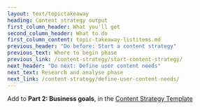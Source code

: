 ```yaml
---
layout: text/topictakeaway
heading: Content strategy output
first_column_header: What you'll get
second_column_header: What to do
first_column_content: topic-takeaway-listitems.md
previous_header: "Do before: Start a content strategy"
previous_text: Where to begin phase
previous_link: /content-strategy/start-content-strategy/
next_header: "Do next: Define user content needs"
next_text: Research and analyse phase
next_link: /content-strategy/define-user-content-needs/
---
```


Add to **Part 2: Business goals**, in the [Content Strategy Template](/content-strategy/start-content-strategy/show-problem-evidence/content-strategy-template/)
